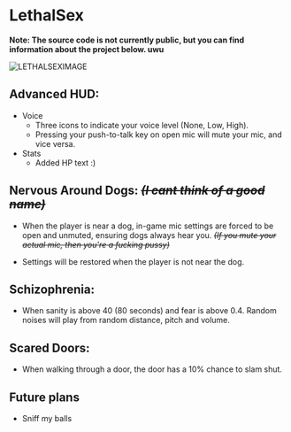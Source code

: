 # LethalSex
<b>Note: The source code is not currently public, but you can find information about the project below. uwu</b>

![LETHALSEXIMAGE](https://github.com/IgnoredSoul/LethalSex/assets/61690983/f5beeeb1-cd97-40b9-a2be-c36ed468c2ee)

## Advanced HUD:
- Voice
    - Three icons to indicate your voice level (None, Low, High).
    - Pressing your push-to-talk key on open mic will mute your mic, and vice versa.
- Stats
    - Added HP text :)

## Nervous Around Dogs: ~~*(I cant think of a good name)*~~
- When the player is near a dog, in-game mic settings are forced to be open and unmuted, ensuring dogs always hear you. ~~*(If you mute your actual mic, then you're a fucking pussy)*~~

- Settings will be restored when the player is not near the dog.

## Schizophrenia:
- When sanity is above 40 (80 seconds) and fear is above 0.4. Random noises will play from random distance, pitch and volume.

## Scared Doors:
- When walking through a door, the door has a 10% chance to slam shut.

## Future plans
- Sniff my balls
